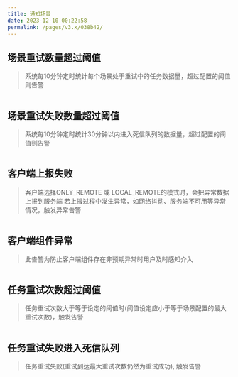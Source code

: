 ```yaml
---
title: 通知场景
date: 2023-12-10 00:22:58
permalink: /pages/v3.x/038b42/
---
```


## 场景重试数量超过阈值
> 系统每10分钟定时统计每个场景处于重试中的任务数据量，超过配置的阈值则告警

<img :src="$withBase('/img/max_retry.png')" class="no-zoom" style="zoom: 100%;">

## 场景重试失败数量超过阈值
> 系统每10分钟定时统计30分钟以内进入死信队列的数据量，超过配置的阈值则告警

<img :src="$withBase('/img/max_retry_error.png')" class="no-zoom" style="zoom: 100%;">

## 客户端上报失败
> 客户端选择ONLY_REMOTE 或 LOCAL_REMOTE的模式时，会把异常数据上报到服务端
> 若上报过程中发生异常，如网络抖动、服务端不可用等异常情况，触发异常告警

<img :src="$withBase('/img/client_report_error.png')" class="no-zoom" style="zoom: 100%;">

## 客户端组件异常
> 此告警为防止客户端组件存在非预期异常时用户及时感知介入

<img :src="$withBase('/img/client_component_error.png')" class="no-zoom" style="zoom: 100%;">

## 任务重试次数超过阈值
> 任务重试次数大于等于设定的阈值时(阈值设定应小于等于场景配置的最大重试次数)，触发告警

<img :src="$withBase('/img/retry_task_reach_threshold.png')" class="no-zoom" style="zoom: 100%;">

## 任务重试失败进入死信队列
> 任务重试失败(重试到达最大重试次数仍然为重试成功), 触发告警

<img :src="$withBase('/img/retry_task_enter_dead_letter.png')" class="no-zoom" style="zoom: 100%;">
